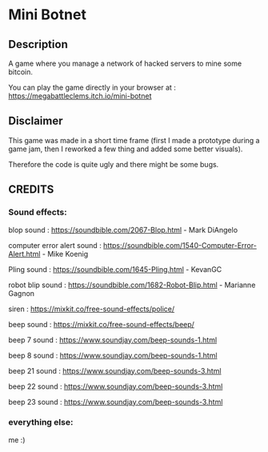 # Mini Botnet

## Description

A game where you manage a network of hacked servers to mine some bitcoin.

You can play the game directly in your browser at : https://megabattleclems.itch.io/mini-botnet

## Disclaimer

This game was made in a short time frame (first I made a prototype during a game jam, then I reworked a few thing and added some better visuals).

Therefore the code is quite ugly and there might be some bugs.

## CREDITS

### Sound  effects:

blop sound : https://soundbible.com/2067-Blop.html - Mark DiAngelo

computer error alert sound : https://soundbible.com/1540-Computer-Error-Alert.html - Mike Koenig

Pling sound : https://soundbible.com/1645-Pling.html - KevanGC

robot blip sound : https://soundbible.com/1682-Robot-Blip.html - Marianne Gagnon

siren : https://mixkit.co/free-sound-effects/police/

beep sound : https://mixkit.co/free-sound-effects/beep/

beep 7 sound : https://www.soundjay.com/beep-sounds-1.html

beep 8 sound : https://www.soundjay.com/beep-sounds-1.html

beep 21 sound : https://www.soundjay.com/beep-sounds-3.html

beep 22 sound : https://www.soundjay.com/beep-sounds-3.html

beep 23 sound : https://www.soundjay.com/beep-sounds-3.html


### everything else:

me :)